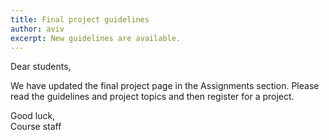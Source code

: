 ```yaml
---
title: Final project guidelines
author: aviv
excerpt: New guidelines are available.
---
```


Dear students,

We have updated the final project page in the Assignments section.
Please read the guidelines and project topics and then register for a project.

Good luck,  
Course staff


